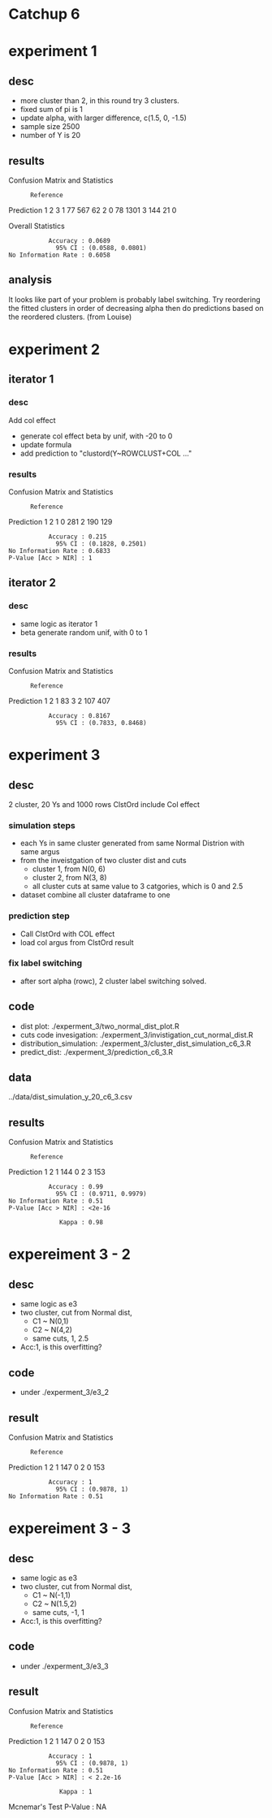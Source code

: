 # Catchup 6

# experiment 1

## desc

- more cluster than 2, in this round try 3 clusters.
- fixed sum of pi is 1
- update alpha, with larger difference, c(1.5, 0, -1.5)
- sample size 2500
- number of Y is 20

## results

Confusion Matrix and Statistics

          Reference
Prediction    1    2    3
         1   77  567   62
         2    0   78 1301
         3  144   21    0

Overall Statistics
                                          
               Accuracy : 0.0689          
                 95% CI : (0.0588, 0.0801)
    No Information Rate : 0.6058      

## analysis

It looks like part of your problem is probably label switching. Try reordering the fitted clusters in order of decreasing alpha then do predictions based on the reordered clusters. (from Louise)

# experiment 2

## iterator 1

### desc

Add col effect
- generate col effect beta by unif, with -20 to 0
- update formula
- add prediction to "clustord(Y~ROWCLUST+COL ..."

### results

Confusion Matrix and Statistics

          Reference
Prediction   1   2
         1   0 281
         2 190 129
                                          
               Accuracy : 0.215           
                 95% CI : (0.1828, 0.2501)
    No Information Rate : 0.6833          
    P-Value [Acc > NIR] : 1         


## iterator 2

### desc

- same logic as iterator 1
- beta generate random unif, with 0 to 1

### results

Confusion Matrix and Statistics

          Reference
Prediction   1   2
         1  83   3
         2 107 407
                                          
               Accuracy : 0.8167          
                 95% CI : (0.7833, 0.8468)

# experiment 3

## desc
2 cluster, 20 Ys and 1000 rows
ClstOrd include Col effect

### simulation steps

- each Ys in same cluster generated from same Normal Distrion with same argus
- from the inveistgation of two cluster dist and cuts
  - cluster 1, from N(0, 6)
  - cluster 2, from N(3, 8)
  - all cluster cuts at same value to 3 catgories, which is 0 and 2.5
- dataset combine all cluster dataframe to one

### prediction step

- Call ClstOrd with COL effect
- load col argus from ClstOrd result

### fix label switching

- after sort alpha (rowc), 2 cluster label switching solved.

## code

- dist plot: ./experment_3/two_normal_dist_plot.R
- cuts code invesigation: ./experment_3/invistigation_cut_normal_dist.R
- distribution_simulation: ./experment_3/cluster_dist_simulation_c6_3.R
- predict_dist: ./experment_3/prediction_c6_3.R

## data

../data/dist_simulation_y_20_c6_3.csv

## results

Confusion Matrix and Statistics

          Reference
Prediction   1   2
         1 144   0
         2   3 153
                                          
               Accuracy : 0.99            
                 95% CI : (0.9711, 0.9979)
    No Information Rate : 0.51            
    P-Value [Acc > NIR] : <2e-16          
                                          
                  Kappa : 0.98  

# expereiment 3 - 2

## desc

- same logic as e3
- two cluster, cut from Normal dist,
  - C1 ~ N(0,1)
  - C2 ~ N(4,2)
  - same cuts, 1, 2.5
- Acc:1, is this overfitting?

## code

- under
./experment_3/e3_2

## result

Confusion Matrix and Statistics

          Reference
Prediction   1   2
         1 147   0
         2   0 153
                                     
               Accuracy : 1          
                 95% CI : (0.9878, 1)
    No Information Rate : 0.51       

# expereiment 3 - 3

## desc

- same logic as e3
- two cluster, cut from Normal dist,
  - C1 ~ N(-1,1)
  - C2 ~ N(1.5,2)
  - same cuts, -1, 1
- Acc:1, is this overfitting?

## code

- under
./experment_3/e3_3

## result

Confusion Matrix and Statistics

          Reference
Prediction   1   2
         1 147   0
         2   0 153
                                     
               Accuracy : 1          
                 95% CI : (0.9878, 1)
    No Information Rate : 0.51       
    P-Value [Acc > NIR] : < 2.2e-16  
                                     
                  Kappa : 1          
                                     
 Mcnemar's Test P-Value : NA 
